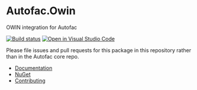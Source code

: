# Autofac.Owin
OWIN integration for Autofac

[![Build status](https://ci.appveyor.com/api/projects/status/t5084r3ur38w31ho?svg=true)](https://ci.appveyor.com/project/Autofac/autofac-owin) [![Open in Visual Studio Code](https://open.vscode.dev/badges/open-in-vscode.svg)](https://open.vscode.dev/autofac/Autofac.Owin)

Please file issues and pull requests for this package in this repository rather than in the Autofac core repo.

- [Documentation](https://autofac.readthedocs.io/en/latest/integration/owin.html)
- [NuGet](https://www.nuget.org/packages/Autofac.Owin)
- [Contributing](https://autofac.readthedocs.io/en/latest/contributors.html)
